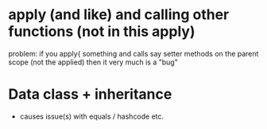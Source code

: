 # apply (and like) and calling other functions (not in this apply)
problem:
if you apply{ something and calls say setter methods on the parent scope (not the applied) then it very much is a "bug"


# Data class + inheritance 
- causes issue(s) with equals / hashcode etc.


